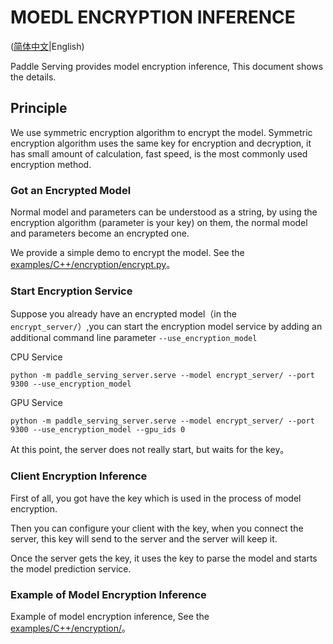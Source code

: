 # MOEDL ENCRYPTION INFERENCE

([简体中文](Encryption_CN.md)|English)

Paddle Serving provides model encryption inference, This document shows the details.

## Principle

We use symmetric encryption algorithm to encrypt the model. Symmetric encryption algorithm uses the same key for encryption and decryption, it has small amount of calculation, fast speed, is the most commonly used encryption method.

### Got an Encrypted Model

Normal model and parameters can be understood as a string, by using the encryption algorithm (parameter is your key) on them, the normal model and parameters become an encrypted one.

We provide a simple demo to encrypt the model. See the [examples/C++/encryption/encrypt.py](../../examples/C++/encryption/encrypt.py)。


### Start Encryption Service

Suppose you already have an encrypted model（in the `encrypt_server/`）,you can start the encryption model service by adding an additional command line parameter `--use_encryption_model`

CPU Service
```
python -m paddle_serving_server.serve --model encrypt_server/ --port 9300 --use_encryption_model
```
GPU Service
```
python -m paddle_serving_server.serve --model encrypt_server/ --port 9300 --use_encryption_model --gpu_ids 0
```

At this point, the server does not really start, but waits for the key。

### Client Encryption Inference

First of all, you got have the key which is used in the process of model encryption.

Then you can configure your client with the key, when you connect the server, this key will send to the server and the server will keep it.

Once the server gets the key, it uses the key to parse the model and starts the model prediction service.


### Example of Model Encryption Inference
Example of model encryption inference, See the [examples/C++/encryption/](../../examples/C++/encryption/)。
